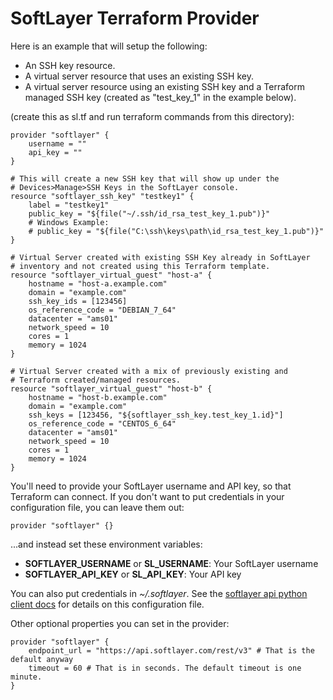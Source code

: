 # SoftLayer Terraform Provider

Here is an example that will setup the following:
+ An SSH key resource.
+ A virtual server resource that uses an existing SSH key.
+ A virtual server resource using an existing SSH key and a Terraform managed SSH key (created as "test_key_1" in the example below).

(create this as sl.tf and run terraform commands from this directory):

```hcl
provider "softlayer" {
    username = ""
    api_key = ""
}

# This will create a new SSH key that will show up under the
# Devices>Manage>SSH Keys in the SoftLayer console.
resource "softlayer_ssh_key" "testkey1" {
    label = "testkey1"
    public_key = "${file("~/.ssh/id_rsa_test_key_1.pub")}"
    # Windows Example:
    # public_key = "${file("C:\ssh\keys\path\id_rsa_test_key_1.pub")}"
}

# Virtual Server created with existing SSH Key already in SoftLayer
# inventory and not created using this Terraform template.
resource "softlayer_virtual_guest" "host-a" {
    hostname = "host-a.example.com"
    domain = "example.com"
    ssh_key_ids = [123456]
    os_reference_code = "DEBIAN_7_64"
    datacenter = "ams01"
    network_speed = 10
    cores = 1
    memory = 1024
}

# Virtual Server created with a mix of previously existing and
# Terraform created/managed resources.
resource "softlayer_virtual_guest" "host-b" {
    hostname = "host-b.example.com"
    domain = "example.com"
    ssh_keys = [123456, "${softlayer_ssh_key.test_key_1.id}"]
    os_reference_code = "CENTOS_6_64"
    datacenter = "ams01"
    network_speed = 10
    cores = 1
    memory = 1024
}
```

You'll need to provide your SoftLayer username and API key,
so that Terraform can connect. If you don't want to put
credentials in your configuration file, you can leave them
out:

```hcl
provider "softlayer" {}
```

...and instead set these environment variables:

- **SOFTLAYER_USERNAME** or **SL_USERNAME**: Your SoftLayer username
- **SOFTLAYER_API_KEY** or **SL_API_KEY**: Your API key

You can also put credentials in _~/.softlayer_. See the [softlayer api python client docs](http://softlayer-python.readthedocs.io/en/latest/config_file.html) for details on this configuration file.

Other optional properties you can set in the provider:

```hcl
provider "softlayer" {
    endpoint_url = "https://api.softlayer.com/rest/v3" # That is the default anyway
    timeout = 60 # That is in seconds. The default timeout is one minute.
}
```
